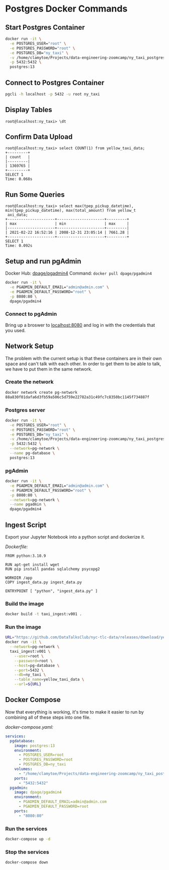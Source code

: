 # Postgres Docker Commands

## Start Postgres Container

```bash
docker run -it \
  -e POSTGRES_USER="root" \
  -e POSTGRES_PASSWORD="root" \
  -e POSTGRES_DB="ny_taxi" \
  -v /home/clamytoe/Projects/data-engineering-zoomcamp/ny_taxi_postgres_data:/var/lib/postgresql/data \
  -p 5432:5432 \
  postgres:13
  ```

## Connect to Postgres Container

```bash
pgcli -h localhost -p 5432 -u root ny_taxi
```

## Display Tables

```pgcli
root@localhost:ny_taxi> \dt
```

## Confirm Data Upload

```pgcli
root@localhost:ny_taxi> select COUNT(1) from yellow_taxi_data;
+---------+
| count   |
|---------|
| 1369765 |
+---------+
SELECT 1
Time: 0.068s
```

## Run Some Queries

```pgcli
root@localhost:ny_taxi> select max(tpep_pickup_datetime), min(tpep_pickup_datetime), max(total_amount) from yellow_t
 axi_data;
+---------------------+---------------------+---------+
| max                 | min                 | max     |
|---------------------+---------------------+---------|
| 2021-02-22 16:52:16 | 2008-12-31 23:05:14 | 7661.28 |
+---------------------+---------------------+---------+
SELECT 1
Time: 0.092s
```

## Setup and run pgAdmin

Docker Hub: [dpage/pgadmin4](https://hub.docker.com/r/dpage/pgadmin4)
Command: `docker pull dpage/pgadmin4`

```bash
docker run -it \
  -e PGADMIN_DEFAULT_EMAIL="admin@admin.com" \
  -e PGADMIN_DEFAULT_PASSWORD="root" \
  -p 8080:80 \
  dpage/pgadmin4
```

### Connect to pgAdmin

Bring up a broswer to [localhost:8080](http://localhost:8080) and log in with the credentials that you used.

## Network Setup

The problem with the current setup is that these containers are in their own space and can't talk with each other.
In order to get them to be able to talk, we have to put them in the same network.

### Create the network

```bash
docker network create pg-network
88a830f01dafa6d3fb59a506c5d759e22782a31c49fc7c8350bc1145f734887f
```

### Postgres server

```bash
docker run -it \
  -e POSTGRES_USER="root" \
  -e POSTGRES_PASSWORD="root" \
  -e POSTGRES_DB="ny_taxi" \
  -v /home/clamytoe/Projects/data-engineering-zoomcamp/ny_taxi_postgres_data:/var/lib/postgresql/data \
  -p 5432:5432 \
  --network=pg-network \
  --name pg-database \
  postgres:13
  ```

### pgAdmin

```bash
docker run -it \
  -e PGADMIN_DEFAULT_EMAIL="admin@admin.com" \
  -e PGADMIN_DEFAULT_PASSWORD="root" \
  -p 8080:80 \
  --network=pg-network \
  --name pgadmin \
  dpage/pgadmin4
```

## Ingest Script

Export your Jupyter Notebook into a python script and dockerize it.

*Dockerfile:*

```docker
FROM python:3.10.9

RUN apt-get install wget
RUN pip install pandas sqlalchemy psycopg2

WORKDIR /app
COPY ingest_data.py ingest_data.py 

ENTRYPOINT [ "python", "ingest_data.py" ]
```

### Build the image

```bash
docker build -t taxi_ingest:v001 .
```

### Run the image

```bash
URL="https://github.com/DataTalksClub/nyc-tlc-data/releases/download/yellow/yellow_tripdata_2021-01.csv.gz"
docker run -it \
  --network=pg-network \
  taxi_ingest:v001 \
    --user=root \
    --password=root \
    --host=pg-database \
    --port=5432 \
    --db=ny_taxi \
    --table_name=yellow_taxi_data \
    --url=${URL}
```

## Docker Compose

Now that everything is working, it's time to make it easier to run by combining all of these steps into one file.

*docker-compose.yaml:*

```yaml
services:
  pgdatabase:
    image: postgres:13
    environment:
      - POSTGRES_USER=root
      - POSTGRES_PASSWORD=root
      - POSTGRES_DB=ny_taxi
    volumes:
      - "/home/clamytoe/Projects/data-engineering-zoomcamp/ny_taxi_postgres_data:/var/lib/postgresql/data:rw"
    ports:
      - "5432:5432"
  pgadmin:
    image: dpage/pgadmin4
    environment:
      - PGADMIN_DEFAULT_EMAIL=admin@admin.com
      - PGADMIN_DEFAULT_PASSWORD=root
    ports:
      - "8080:80"
```

### Run the services

```bash
docker-compose up -d
```

### Stop the services

```bash
docker-compose down
```
